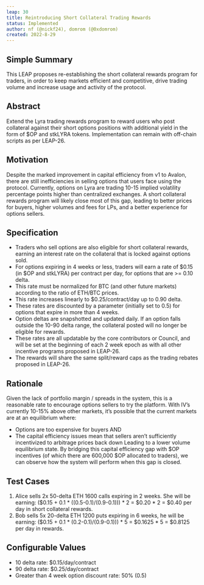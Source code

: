 ```yaml
---
leap: 30
title: Reintroducing Short Collateral Trading Rewards
status: Implemented
author: nf (@nickf24), domrom (@0xdomrom)
created: 2022-8-29
---
```


## Simple Summary
This LEAP proposes re-establishing the short collateral rewards program for traders, in order to keep markets efficient and competitive, drive trading volume and increase usage and activity of the protocol. 

## Abstract
Extend the Lyra trading rewards program to reward users who post collateral against their short options positions with additional yield in the form of $OP and stkLYRA tokens. Implementation can remain with off-chain scripts as per LEAP-26. 

## Motivation
Despite the marked improvement in capital efficiency from v1 to Avalon, there are still inefficiencies in selling options that users face using the protocol. Currently, options on Lyra are trading 10-15 implied volatility percentage points higher than centralized exchanges. A short collateral rewards program will likely close most of this gap, leading to better prices for buyers, higher volumes and fees for LPs, and a better experience for options sellers. 

## Specification
- Traders who sell options are also eligible for short collateral rewards, earning an interest rate on the collateral that is locked against options sold.
- For options expiring in 4 weeks or less, traders will earn a rate of $0.15 (in $OP and stkLYRA) per contract per day, for options that are >= 0.10 delta.
- This rate must be normalized for BTC (and other future markets) according to the ratio of ETH/BTC prices.
- This rate increases linearly to $0.25/contract/day up to 0.90 delta.
- These rates are discounted by a parameter (initially set to 0.5) for options that expire in more than 4 weeks.
- Option deltas are snapshotted and updated daily. If an option falls outside the 10-90 delta range, the collateral posted will no longer be eligible for rewards.
- These rates are all updatable by the core contributors or Council, and will be set at the beginning of each 2 week epoch as with all other incentive programs proposed in LEAP-26.
- The rewards will share the same split/reward caps as the trading rebates proposed in LEAP-26.

## Rationale 

Given the lack of portfolio margin / spreads in the system, this is a reasonable rate to encourage options sellers to try the platform. With IV’s currently 10-15% above other markets, it’s possible that the current markets are at an equilibrium where: 
- Options are too expensive for buyers 
AND
- The capital efficiency issues mean that sellers aren’t sufficiently incentivized to arbitrage prices back down
Leading to a lower volume equilibrium state. By bridging this capital efficiency gap with $OP incentives (of which there are 600,000 $OP allocated to traders), we can observe how the system will perform when this gap is closed. 

## Test Cases 
1. Alice sells 2x 50-delta ETH 1600 calls expiring in 2 weeks. She will be earning: ($0.15 + 0.1 * ((0.5-0.1)/(0.9-0.1))) * 2 = $0.20 * 2 = $0.40 per day in short collateral rewards.
2. Bob sells 5x 20-delta ETH 1200 puts expiring in 6 weeks, he will be earning: ($0.15 + 0.1 * (0.2-0.1)/(0.9-0.1))) * 5 = $0.1625 * 5 = $0.8125 per day in rewards. 

## Configurable Values 
- 10 delta rate: $0.15/day/contract
- 90 delta rate: $0.25/day/contract
- Greater than 4 week option discount rate: 50% (0.5) 
